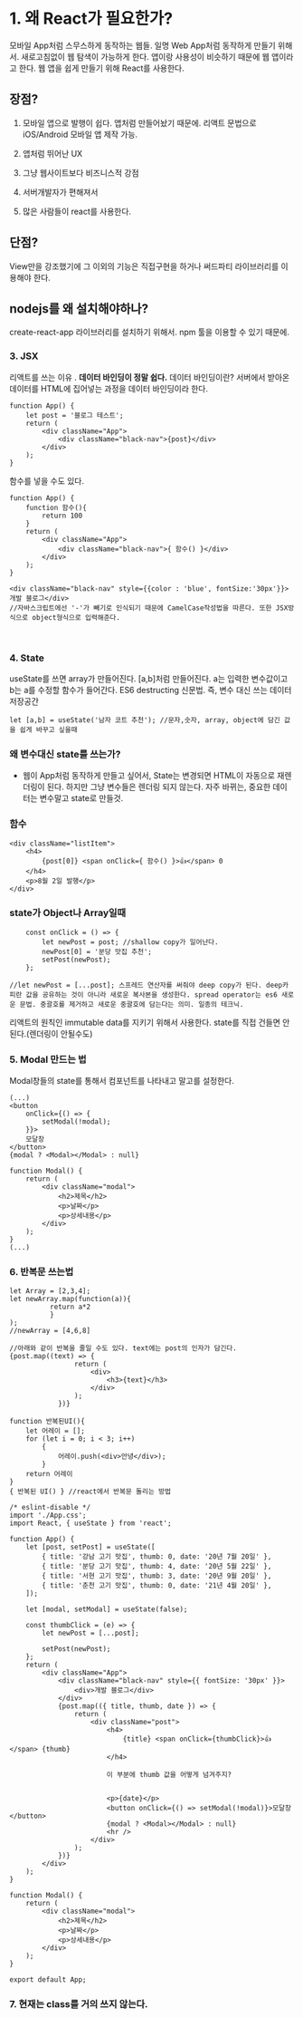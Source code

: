 # 1. 왜 React가 필요한가?

모바일 App처럼 스무스하게 동작하는 웹들. 일명 Web App처럼 동작하게 만들기 위해서. 새로고침없이 웹 탐색이 가능하게 한다. 앱이랑 사용성이 비슷하기 때문에 웹 앱이라고 한다. 웹 앱을 쉽게 만들기 위해 React를 사용한다.

## 장점?

1. 모바일 앱으로 발행이 쉽다. 앱처럼 만들어놨기 때문에. 리액트 문법으로 iOS/Android 모바일 앱 제작 가능.
2. 앱처럼 뛰어난 UX
3. 그냥 웹사이트보다 비즈니스적 강점

4. 서버개발자가 편해져서
5. 많은 사람들이 react를 사용한다.

## 단점?

View만을 강조했기에 그 이외의 기능은 직접구현을 하거나 써드파티 라이브러리를 이용해야 한다.

## nodejs를 왜 설치해야하나?

create-react-app 라이브러리를 설치하기 위해서. npm 툴을 이용할 수 있기 때문에.

### 3. JSX

리액트를 쓰는 이유 . **데이터 바인딩이 정말 쉽다.** 데이터 바인딩이란? 서버에서 받아온 데이터를 HTML에 집어넣는 과정을 데이터 바인딩이라 한다.

```react
function App() {
	let post = '블로그 테스트';
	return (
		<div className="App">
			<div className="black-nav">{post}</div>
		</div>
	);
}
```

함수를 넣을 수도 있다.

```react
function App() {
    function 함수(){
        return 100
    }
	return (
		<div className="App">
			<div className="black-nav">{ 함수() }</div>
		</div>
	);
}
```

```react
<div className="black-nav" style={{color : 'blue', fontSize:'30px'}}>개발 블로그</div>
//자바스크립트에선 '-'가 빼기로 인식되기 때문에 CamelCase작성법을 따른다. 또한 JSX방식으로 object형식으로 입력해준다.
```

<br/>

### 4. State

useState를 쓰면 array가 만들어진다. [a,b]처럼 만들어진다. a는 입력한 변수값이고 b는 a를 수정할 함수가 들어간다. ES6 destructing 신문법. 즉, 변수 대신 쓰는 데이터저장공간

```react
let [a,b] = useState('남자 코트 추천'); //문자,숫자, array, object에 담긴 값을 쉽게 바꾸고 싶을때
```

### 왜 변수대신 state를 쓰는가?

- 웹이 App처럼 동작하게 만들고 싶어서, State는 변경되면 HTML이 자동으로 재렌더링이 된다. 하지만 그냥 변수들은 렌더링 되지 않는다. 자주 바뀌는, 중요한 데이터는 변수말고 state로 만들것.

### 함수

```react
<div className="listItem">
    <h4>
        {post[0]} <span onClick={ 함수() }>👍</span> 0
    </h4>
    <p>8월 2일 발행</p>
</div>
```

### state가 Object나 Array일때

```react
	const onClick = () => {
		let newPost = post; //shallow copy가 일어난다.
		newPost[0] = '분당 맛집 추천';
		setPost(newPost);
	};

//let newPost = [...post]; 스프레드 연산자를 써줘야 deep copy가 된다. deep카피란 값을 공유하는 것이 아니라 새로운 복사본을 생성한다. spread operator는 es6 새로운 문법. 중괄호를 제거하고 새로운 중괄호에 담는다는 의미. 일종의 테크닉.
```

리액트의 원칙인 immutable data를 지키기 위해서 사용한다. state를 직접 건들면 안된다.(렌더링이 안될수도)

### 5. Modal 만드는 법

Modal창들의 state를 통해서 컴포넌트를 나타내고 말고를 설정한다.

```react
(...)
<button
    onClick={() => {
        setModal(!modal);
    }}>
    모달창
</button>
{modal ? <Modal></Modal> : null}

function Modal() {
	return (
		<div className="modal">
			<h2>제목</h2>
			<p>날짜</p>
			<p>상세내용</p>
		</div>
	);
}
(...)
```

### 6. 반복문 쓰는법

```react
let Array = [2,3,4];
let newArray.map(function(a)){
          return a*2
          }
);
//newArray = [4,6,8]

//아래와 같이 반복을 줄일 수도 있다. text에는 post의 인자가 담긴다.
{post.map((text) => {
				return (
					<div>
						<h3>{text}</h3>
					</div>
				);
			})}

function 반복된UI(){
    let 어레이 = [];
    for (let i = 0; i < 3; i++)
        {
            어레이.push(<div>안녕</div>);
        }
    return 어레이
}
{ 반복된 UI() } //react에서 반복문 돌리는 방법
```

```react
/* eslint-disable */
import './App.css';
import React, { useState } from 'react';

function App() {
	let [post, setPost] = useState([
		{ title: '강남 고기 맛집', thumb: 0, date: '20년 7월 20일' },
		{ title: '분당 고기 맛집', thumb: 4, date: '20년 5월 22일' },
		{ title: '서현 고기 맛집', thumb: 3, date: '20년 9월 20일' },
		{ title: '춘천 고기 맛집', thumb: 0, date: '21년 4월 20일' },
	]);

	let [modal, setModal] = useState(false);

	const thumbClick = (e) => {
		let newPost = [...post];

		setPost(newPost);
	};
	return (
		<div className="App">
			<div className="black-nav" style={{ fontSize: '30px' }}>
				<div>개발 블로그</div>
			</div>
			{post.map(({ title, thumb, date }) => {
				return (
					<div className="post">
						<h4>
							{title} <span onClick={thumbClick}>👍</span> {thumb}
						</h4>

                        이 부분에 thumb 값을 어떻게 넘겨주지?


						<p>{date}</p>
						<button onClick={() => setModal(!modal)}>모달창</button>
						{modal ? <Modal></Modal> : null}
						<hr />
					</div>
				);
			})}
		</div>
	);
}

function Modal() {
	return (
		<div className="modal">
			<h2>제목</h2>
			<p>날짜</p>
			<p>상세내용</p>
		</div>
	);
}

export default App;

```

### 7. 현재는 class를 거의 쓰지 않는다.
